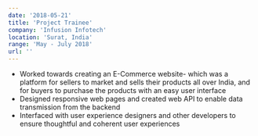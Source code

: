 ```yaml
---
date: '2018-05-21'
title: 'Project Trainee'
company: 'Infusion Infotech'
location: 'Surat, India'
range: 'May - July 2018'
url: ''
---
```



- Worked towards creating an E-Commerce website- which was a platform for sellers to market and sells their products all over India, and for buyers to purchase the products with an easy user interface
- Designed responsive web pages and created web API to enable data transmission from the backend
- Interfaced with user experience designers and other developers to ensure thoughtful and coherent user experiences
